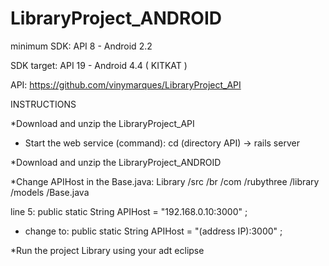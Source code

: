LibraryProject_ANDROID
======================

minimum SDK: API 8 - Android 2.2

SDK target: API 19 - Android 4.4 ( KITKAT )

API: https://github.com/vinymarques/LibraryProject_API


INSTRUCTIONS

*Download and unzip the LibraryProject_API

- Start the web service (command): cd (directory API)  ->  rails server


*Download and unzip the LibraryProject_ANDROID

*Change APIHost in the Base.java:  Library /src /br /com /rubythree /library /models /Base.java

 line 5:  public static String APIHost  = "192.168.0.10:3000" ;
 - change to: public static String APIHost  = "(address IP):3000" ;
 
*Run the project Library using your adt eclipse
